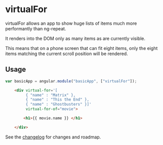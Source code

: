# virtualFor

virtualFor allows an app to show huge lists of items much more performantly than ng-repeat.

It renders into the DOM only as many items as are currently visible.

This means that on a phone screen that can fit eight items, only the eight items matching the current scroll position will be rendered.

## Usage

```js
var basicApp = angular.module("basicApp", ["virtualFor"]);
```

```html
    <div virtual-for='[
         { "name" : "Matrix" },
         { "name" : "This the End" },
         { "name" : "Ghostbusters" }]'
         virtual-for-of="movie">

        <h1>{{ movie.name }} </h1>

    </div>
```
See the
[changelog](https://github.com/quinntynebrown/virtualFor/blob/master/CHANGELOG.md)
for changes and roadmap.
